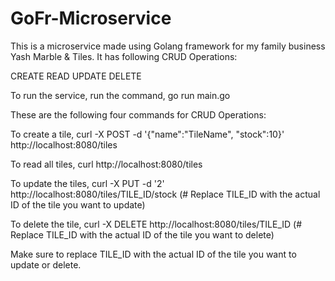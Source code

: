 # GoFr-Microservice

This is a microservice made using Golang framework for my family business Yash Marble & Tiles.
It has following CRUD Operations:

CREATE
READ
UPDATE
DELETE

To run the service, run the command, go run main.go

These are the following four commands for CRUD Operations:

To create a tile, curl -X POST -d '{"name":"TileName", "stock":10}' http://localhost:8080/tiles

To read all tiles, curl http://localhost:8080/tiles

To update the tiles, curl -X PUT -d '2' http://localhost:8080/tiles/TILE_ID/stock (# Replace TILE_ID with the actual ID of the tile you want to update)

To delete the tile, curl -X DELETE http://localhost:8080/tiles/TILE_ID (# Replace TILE_ID with the actual ID of the tile you want to delete)

Make sure to replace TILE_ID with the actual ID of the tile you want to update or delete.

 
